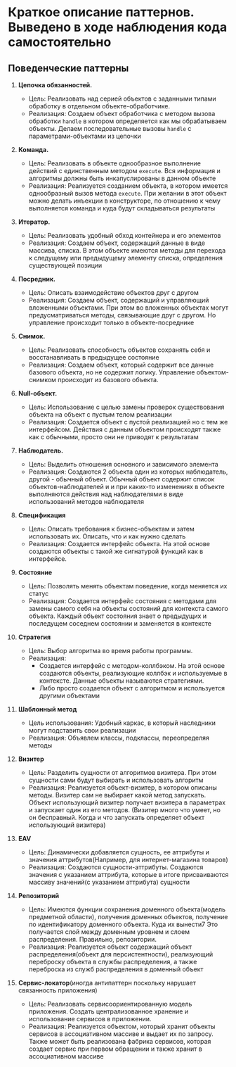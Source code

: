 # Краткое описание паттернов. Выведено в ходе наблюдения кода самостоятельно

## Поведенческие паттерны
1. **Цепочка обязанностей.** 
    - Цель: Реализовать над серией объектов с заданными типами обработку в отдельном объекте-обработчике.
    - Реализация: Создаем объект обработчика с методом вызова обработки `handle` в котором определяется как мы обрабатываем 
объекты. Делаем последовательные вызовы `handle` с параметрами-объектами из цепочки

2. **Команда.** 
    - Цель: Реализовать в объекте однообразное выполнение действий c единственным методом `execute`. Вся информация и 
    алгоритмы должны быть инкапуслированы в данном объекте  
    - Реализация: Реализуется созданием объекта, в котором имеется однообразный вызов метода `execute`. При желании в этот объект можно 
делать инъекции в конструкторе, по отношению к чему выполняется команда и куда будут складываться результаты

3. **Итератор.** 
     - Цель: Реализовать удобный обход контейнера и его элементов
     - Реализация: Создаем объект, содержащий данные в виде массива, списка. В этом объекте имеются методы для перехода к следущему или 
предыдущему элементу списка, определения существующей позиции

4. **Посредник.**
    - Цель: Описать взаимодействие объектов друг с другом
    - Реализация: Создаем объект, содержащий и управляющий вложенными объектами. При этом во вложенных объектах могут предусматриваться 
методы, связывающие друг с другом. Но управление происходит только в объекте-посреднике

5. **Снимок.**
     - Цель: Реализовать способность объектов сохранять себя и восстанавливать в предыдущее состояние
     - Реализация: Создаем объект, который содержит все данные базового объекта, но не содержит логику. Управление объектом-снимком происходит
из базового объекта.

6. **Null-объект.**
    - Цель: Использование с целью замены проверок существования объекта на объект с пустым телом реализации
    - Реализация: Создается объект с пустой реализацией но с тем же интерфейсом. Действия с данным объектом происходят также как с обычными,
просто они не приводят к результатам

7. **Наблюдатель.**
     - Цель: Выделить отношения основного и зависимого элемента
     - Реализация: Создаются 2 объекта один из которых наблюдатель, другой - обычный объект. Обычный объект содержит список объектов-наблюдателей и
и при каких-то изменениях в объекте выполняются действия над наблюдателями в виде использований методов наблюдателя

9. **Спецификация**
    - Цель: Описать требования к бизнес-объектам и затем использовать их. Описать, что и как нужно сделать
    - Реализация: Создается интерфейс объекта. На этой основе создаются объекты с такой же сигнатурой функций как в интерфейсе. 

10. **Состояние**
     - Цель: Позволять менять объектам поведение, когда меняется их статус
     - Реализация: Создается интерфейс состояния с методами для замены самого себя на объекты состояний для контекста самого объекта.
Каждый объект состояния знает о предыдущих и последущем соседнем состоянии и заменяется в контексте

11. **Стратегия**
    - Цель: Выбор алгоритма во время работы программы. 
    - Реализация:
        - Создается интерфейс с методом-коллбэком. На этой основе создаются объекты, реализующие коллбэк и используемые в контексте.
Данные объекты называются стратегиями.
        - Либо просто создается объект с алгоритмом и используется другими объектами

12. **Шаблонный метод** 
    - Цель использования: Удобный каркас, в который наследники могут подставить свои реализации
    - Реализация: Объявлем классы, подклассы, переопределяя методы

13. **Визитер**
    - Цель: Разделить сущности от алгоритмов визитера. При этом сущности сами будут выбирать и использовать алгоритм
    - Реализация: Реализуется объект-визитер, в котором описаны методы. Визитер сам не выбирает какой метод запускать. Объект использующий
визитер получает визитера в параметрах и запускает один из его методов. (Визитер много что умеет, но он бесправный. 
Когда и что запускать определяет объект использующий визитера)

14. **EAV**
    - Цель: Динамически добавляется сущность, ее аттрибуты и значения аттрибутов(Например, для интернет-магазина товаров)
    - Реализация: Создаются сущности-аттрибуты. Создаются значения c указанием аттрибута, которые в итоге присваиваются
    массиву значений(с указанием аттрибута) сущности
   
15. **Репозиторий**
    - Цель: Имеются функции сохранения доменного объекта(модель предметной области), получения доменных объектов, 
    получение по идентификатору доменного объекта. Куда их вынести7 Это получается слой между доменным уровнем и
    слоем распределения. Правильно, репозитории.
    - Реализация: Реализуется объект содержащий объект распределения(объект для персистентности), реализующий
    переброску объекта в службы распределения, а также переброска из служб распределения в доменный объект

16. **Сервис-локатор**(иногда антипаттерн поскольку нарушает связанность приложения)
    - Цель: Реализовать сервисоориентированную модель приложения. Создать централизованное хранение и использование 
    сервисов в приложении.
    - Реализация: Реализуется объектом, который хранит объекты сервисов в ассоциативном массиве и выдает их по запросу.
    Также может быть реализована фабрика сервисов, которая создает сервис при первом обращении и также хранит в ассоциативном
    массиве
    